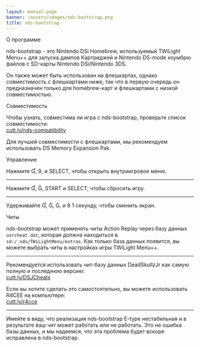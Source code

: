 ```yaml
---
layout: manual-page
banner: /assets/images/nds-bootstrap.png
title: nds-bootstrap
---
```


<div id="about" class="section-title">О программе</div>
<div class="section-body">
    <p>
        nds-bootstrap - это Nintendo DSi Homebrew, используемый TWiLight Menu++ для запуска дампов Картриджей и Nintendo DS-mode хоумбрю файлов с SD-карты Nintendo DSi/Nintendo 3DS.
    </p>
    <p>
        Он также может быть использован на флешкартах, однако совместимость с флешкартами ниже, так что в первую очередь он предназначен только для homebrew-карт и флешкартами с низкой совместимостью.
    </p>
</div>

<div id="compatibility" class="section-title">Совместимость</div>
<div class="section-body">
    <p>
        Чтобы узнать, совместима ли игра с nds-bootstrap, проверьте список совместимости: <br><a href="https://cutt.ly/nds-compatibility">cutt.ly/nds-compatibility</a>
    </p>
    <p>
        Для лучшей совместимости с флешкартами, мы рекомендуем использовать DS Memory Expansion Pak.
    </p>
</div>

<div id="controls" class="section-title">Управление</div>
<div class="section-body">
    <p class="mb-0">
        Нажмите &#xE004;, &#xE07A;, и SELECT, чтобы открыть внутриигровое меню.
    </p>
    <hr>
    <p class="mb-0">
        Нажмите &#xE004;, &#xE005;, START и SELECT, чтобы сбросить игру.
    </p>
    <hr>
    <p class="mb-0">
        Удерживайте &#xE004;, &#xE005;, &#xE002;, и &#xE079; 1 секунду, чтобы сменить экран.
    </p>
</div>

<div id="cheats" class="section-title">Читы</div>
<div class="section-body">
    <p>
        nds-bootstrap может применять читы Action Replay через базу данных <code>usrcheat.dat</code>, которая должна находиться в <code>sd:/_nds/TWiLightMenu/extras</code>. Как только база данных появится, вы можете выбрать читы в настройках игры TWiLight Menu++.
    </p>
    <hr>
    <p>
        Рекомендуется использовать чит-базу данных DeadSkullzJr как самую полную и последнюю версию:<br><a href="https://cutt.ly/DSJCheats">cutt.ly/DSJCheats</a>
    </p>
    <p>
        Если вы хотите сделать это самостоятельно, вы можете использовать R4CEE на компьютере:<br><a href="https://cutt.ly/r4cce">cutt.ly/r4cce</a>
    </p>
    <hr>
    <p>
        Имейте в виду, что реализация nds-bootstrap E-type нестабильная и в результате ваш чит может работать или не работать. Это не ошибка базы данных, и мы надеемся, что эта проблема будет вскоре исправлена в nds-bootstrap.
    </p>
</div>
